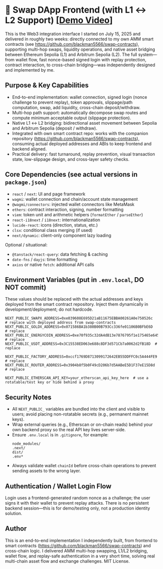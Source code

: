 # 🦄 Swap DApp Frontend (with L1 ↔ L2 Support) [[Demo Video](https://www.youtube.com/watch?v=UL8BmhMOH6w)]

This is the Web3 integration interface I started on July 15, 2025 and delivered in roughly two weeks: directly connected to my own AMM smart contracts (see https://github.com/blackman5566/swap-contracts), supporting multi-hop swaps, liquidity operations, and native asset bridging between Ethereum Sepolia (L1) and Arbitrum Sepolia (L2). The full system—from wallet flow, fast nonce-based signed login with replay protection, contract interaction, to cross-chain bridging—was independently designed and implemented by me.

## Purpose & Key Capabilities
- End-to-end implementation: wallet connection, signed login (nonce challenge to prevent replay), token approvals, slippage/path computation, swap, add liquidity, cross-chain deposit/withdraw.  
- Multi-hop path support: automatically decompose swap routes and compute minimum acceptable output (slippage protection).  
- Native L1 ↔ L2 bridging: bidirectional asset movement between Sepolia and Arbitrum Sepolia (deposit / withdraw).  
- Integrated with own smart contract repo: works with the companion repository (https://github.com/blackman5566/swap-contracts), consuming actual deployed addresses and ABIs to keep frontend and backend aligned.  
- Practical delivery: fast turnaround, replay prevention, visual transaction state, low-slippage design, and cross-layer safety checks.

## Core Dependencies (see actual versions in `package.json`)
- `react` / `next`: UI and page framework  
- `wagmi`: wallet connection and chain/account state management  
- `@wagmi/connectors`: injected wallet connectors like MetaMask  
- `ethers`: contract interaction, signing, number formatting  
- `viem`: token unit and arithmetic helpers (`formatEther` / `parseEther`)  
- `react-i18next` / `i18next`: internationalization  
- `lucide-react`: icons (direction, status, etc.)  
- `clsx`: conditional class merging (if used)  
- `next/dynamic`: client-only component lazy loading  

Optional / situational:  
- `@tanstack/react-query`: data fetching & caching  
- `date-fns` / `dayjs`: time formatting  
- `axios` or native `fetch`: additional API calls  

## Environment Variables (put in `.env.local`, DO NOT commit)  
These values should be replaced with the actual addresses and keys deployed from the smart contract repository. Inject them dynamically in development/deployment; do not hardcode.

```env
NEXT_PUBLIC_SWAPX_ADDRESS=0xe039608E695D21aB11675EBBA00261A0e750526c  # replace with deployed address from swap-contracts
NEXT_PUBLIC_GOLDX_ADDRESS=0x071586BA1b380B00B793Cc336fe01106B0BFbE6D  # replace
NEXT_PUBLIC_ENERGYCOIN_ADDRESS=0xe70f935c32dA4dB13e7876795f1e175465e6458e  # replace
NEXT_PUBLIC_USDT_ADDRESS=0x3C15538ED063e688c8DF3d571Cb7a0062d2fB18D  # replace

NEXT_PUBLIC_FACTORY_ADDRESS=0xccf1769D8713099172642EB55DDFFC0c5A444FE9  # replace
NEXT_PUBLIC_ROUTER_ADDRESS=0x3904b8f5b0F49cD206b7d5AABeE5D1F37eE15D8d  # replace

NEXT_PUBLIC_ETHERSCAN_API_KEY=your_etherscan_api_key_here  # use a rotatable/test key or hide behind a proxy

```

## Security Notes
- All `NEXT_PUBLIC_` variables are bundled into the client and visible to users; avoid placing non-rotatable secrets (e.g., permanent mainnet keys).  
- Wrap external queries (e.g., Etherscan or on-chain reads) behind your own backend proxy so the real API key lives server-side.  
- Ensure `.env.local` is in `.gitignore`, for example:  
  ```
  node_modules/
  .next/
  dist/
  .env*
  ```  
- Always validate wallet `chainId` before cross-chain operations to prevent sending assets to the wrong layer.

## Authentication / Wallet Login Flow
Login uses a frontend-generated random nonce as a challenge; the user signs it with their wallet to prevent replay attacks. There is no persistent backend session—this is for demo/testing only, not a production identity solution.

## Author
This is an end-to-end implementation I independently built, from frontend to smart contracts (https://github.com/blackman5566/swap-contracts) and cross-chain logic. I delivered AMM multi-hop swapping, L1/L2 bridging, wallet flow, and replay-safe authentication in a very short time, solving real multi-chain asset flow and exchange challenges. MIT License.
